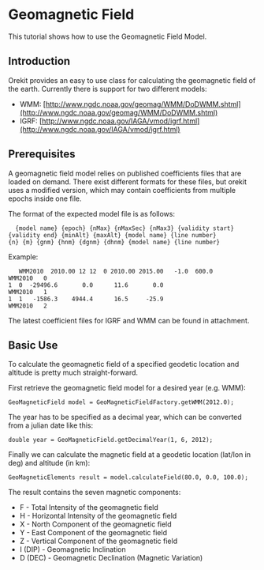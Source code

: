 <!--- Copyright 2002-2018 CS Systèmes d'Information
  Licensed under the Apache License, Version 2.0 (the "License");
  you may not use this file except in compliance with the License.
  You may obtain a copy of the License at
  
    http://www.apache.org/licenses/LICENSE-2.0
  
  Unless required by applicable law or agreed to in writing, software
  distributed under the License is distributed on an "AS IS" BASIS,
  WITHOUT WARRANTIES OR CONDITIONS OF ANY KIND, either express or implied.
  See the License for the specific language governing permissions and
  limitations under the License.
-->

# Geomagnetic Field

This tutorial shows how to use the Geomagnetic Field Model.

## Introduction

Orekit provides an easy to use class for calculating the geomagnetic field of the earth.
Currently there is support for two different models:

* WMM: [http://www.ngdc.noaa.gov/geomag/WMM/DoDWMM.shtml](http://www.ngdc.noaa.gov/geomag/WMM/DoDWMM.shtml)
* IGRF: [http://www.ngdc.noaa.gov/IAGA/vmod/igrf.html](http://www.ngdc.noaa.gov/IAGA/vmod/igrf.html)

## Prerequisites

A geomagnetic field model relies on published coefficients files that are loaded on demand.
There exist different formats for these files, but orekit uses a modified version, which may
contain coefficients from multiple epochs inside one file.

The format of the expected model file is as follows:

      {model name} {epoch} {nMax} {nMaxSec} {nMax3} {validity start} {validity end} {minAlt} {maxAlt} {model name} {line number}
    {n} {m} {gnm} {hnm} {dgnm} {dhnm} {model name} {line number}

Example:

       WMM2010  2010.00 12 12  0 2010.00 2015.00   -1.0  600.0          WMM2010   0
    1  0  -29496.6       0.0      11.6       0.0                        WMM2010   1
    1  1   -1586.3    4944.4      16.5     -25.9                        WMM2010   2

The latest coefficient files for IGRF and WMM can be found in attachment.

## Basic Use

To calculate the geomagnetic field of a specified geodetic location and altitude is
pretty much straight-forward.

First retrieve the geomagnetic field model for a desired year (e.g. WMM):

    GeoMagneticField model = GeoMagneticFieldFactory.getWMM(2012.0);

The year has to be specified as a decimal year, which can be converted from a julian
date like this:

    double year = GeoMagneticField.getDecimalYear(1, 6, 2012);

Finally we can calculate the magnetic field at a geodetic location (lat/lon in deg) and
altitude (in km):

    GeoMagneticElements result = model.calculateField(80.0, 0.0, 100.0);

The result contains the seven magnetic components:

* F - Total Intensity of the geomagnetic field
* H - Horizontal Intensity of the geomagnetic field
* X - North Component of the geomagnetic field
* Y - East Component of the geomagnetic field
* Z - Vertical Component of the geomagnetic field
* I (DIP) - Geomagnetic Inclination
* D (DEC) - Geomagnetic Declination (Magnetic Variation)
  